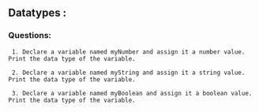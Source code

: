## Datatypes : 
  
  ### Questions: 
     1. Declare a variable named myNumber and assign it a number value. Print the data type of the variable.

     2. Declare a variable named myString and assign it a string value. Print the data type of the variable.

     3. Declare a variable named myBoolean and assign it a boolean value. Print the data type of the variable.
 
